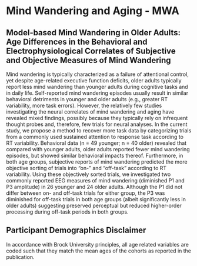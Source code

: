 ﻿# Mind Wandering and Aging - MWA

## Model-based Mind Wandering in Older Adults: Age Differences in the Behavioral and Electrophysiological Correlates of Subjective and Objective Measures of Mind Wandering

Mind wandering is typically characterized as a failure of attentional control, yet despite age-related executive function deficits, older adults typically report less mind wandering than younger adults during cognitive tasks and in daily life. Self-reported mind wandering episodes usually result in similar behavioral detriments in younger and older adults (e.g., greater RT variability, more task errors). However, the relatively few studies investigating the neural correlates of mind wandering and aging have revealed mixed findings, possibly because they typically rely on infrequent thought probes and, therefore, few trials for neural analyses. In the current study, we propose a method to recover more task data by categorizing trials from a commonly used sustained attention to response task according to RT variability. Behavioral data (n = 49 younger; n = 40 older) revealed that compared with younger adults, older adults reported fewer mind wandering episodes, but showed similar behavioral impacts thereof. Furthermore, in both age groups, subjective reports of mind wandering predicted the more objective sorting of trials into “on-” and “off-task” according to RT variability. Using these objectively sorted trials, we investigated two commonly reported EEG measures of mind wandering (diminished P1 and P3 amplitude) in 26 younger and 24 older adults. Although the P1 did not differ between on- and off-task trials for either group, the P3 was diminished for off-task trials in both age groups (albeit significantly less in older adults) suggesting preserved perceptual but reduced higher-order processing during off-task periods in both groups.

## Participant Demographics Disclaimer

In accordance with Brock University principles, all age related variables are coded such that they match the mean ages of the cohorts as reported in the publication.
